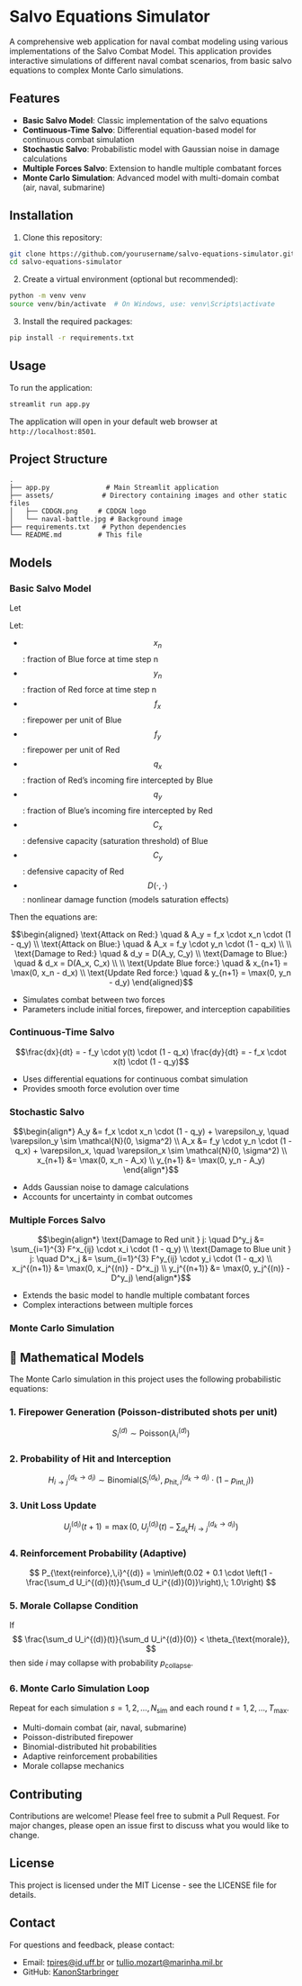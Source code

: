 # Salvo Equations Simulator

A comprehensive web application for naval combat modeling using various implementations of the Salvo Combat Model. This application provides interactive simulations of different naval combat scenarios, from basic salvo equations to complex Monte Carlo simulations.

## Features

- **Basic Salvo Model**: Classic implementation of the salvo equations
- **Continuous-Time Salvo**: Differential equation-based model for continuous combat simulation
- **Stochastic Salvo**: Probabilistic model with Gaussian noise in damage calculations
- **Multiple Forces Salvo**: Extension to handle multiple combatant forces
- **Monte Carlo Simulation**: Advanced model with multi-domain combat (air, naval, submarine)

## Installation

1. Clone this repository:
```bash
git clone https://github.com/yourusername/salvo-equations-simulator.git
cd salvo-equations-simulator
```

2. Create a virtual environment (optional but recommended):
```bash
python -m venv venv
source venv/bin/activate  # On Windows, use: venv\Scripts\activate
```

3. Install the required packages:
```bash
pip install -r requirements.txt
```

## Usage

To run the application:

```bash
streamlit run app.py
```

The application will open in your default web browser at `http://localhost:8501`.

## Project Structure

```
.
├── app.py              # Main Streamlit application
├── assets/            # Directory containing images and other static files
│   ├── CDDGN.png     # CDDGN logo
│   └── naval-battle.jpg # Background image
├── requirements.txt   # Python dependencies
└── README.md         # This file
```

## Models

### Basic Salvo Model

Let

Let:
* $$x_n$$: fraction of Blue force at time step n
* $$y_n$$: fraction of Red force at time step n
* $$f_x$$: firepower per unit of Blue
* $$f_y$$: firepower per unit of Red
* $$q_x$$: fraction of Red’s incoming fire intercepted by Blue
* $$q_y$$: fraction of Blue’s incoming fire intercepted by Red
* $$C_x$$: defensive capacity (saturation threshold) of Blue
* $$C_y$$: defensive capacity of Red
* $$D(\cdot, \cdot)$$: nonlinear damage function (models saturation effects)

Then the equations are:

```math
\begin{aligned}
\text{Attack on Red:} \quad & A_y = f_x \cdot x_n \cdot (1 - q_y) \\
\text{Attack on Blue:} \quad & A_x = f_y \cdot y_n \cdot (1 - q_x) \\
\\
\text{Damage to Red:} \quad & d_y = D(A_y, C_y) \\
\text{Damage to Blue:} \quad & d_x = D(A_x, C_x) \\
\\
\text{Update Blue force:} \quad & x_{n+1} = \max(0, x_n - d_x) \\
\text{Update Red force:} \quad & y_{n+1} = \max(0, y_n - d_y)
\end{aligned}
```
 
- Simulates combat between two forces
- Parameters include initial forces, firepower, and interception capabilities

### Continuous-Time Salvo
```math
\frac{dx}{dt} = - f_y \cdot y(t) \cdot (1 - q_x)
\frac{dy}{dt} = - f_x \cdot x(t) \cdot (1 - q_y)
```

- Uses differential equations for continuous combat simulation
- Provides smooth force evolution over time

### Stochastic Salvo
```math
\begin{align*}
A_y &= f_x \cdot x_n \cdot (1 - q_y) + \varepsilon_y, \quad \varepsilon_y \sim \mathcal{N}(0, \sigma^2) \\
A_x &= f_y \cdot y_n \cdot (1 - q_x) + \varepsilon_x, \quad \varepsilon_x \sim \mathcal{N}(0, \sigma^2) \\
x_{n+1} &= \max(0, x_n - A_x) \\
y_{n+1} &= \max(0, y_n - A_y)
\end{align*}
```
- Adds Gaussian noise to damage calculations
- Accounts for uncertainty in combat outcomes

### Multiple Forces Salvo
```math
\begin{align*}
\text{Damage to Red unit } j: \quad D^y_j &= \sum_{i=1}^{3} F^x_{ij} \cdot x_i \cdot (1 - q_y) \\
\text{Damage to Blue unit } j: \quad D^x_j &= \sum_{i=1}^{3} F^y_{ij} \cdot y_i \cdot (1 - q_x) \\
x_j^{(n+1)} &= \max(0, x_j^{(n)} - D^x_j) \\
y_j^{(n+1)} &= \max(0, y_j^{(n)} - D^y_j)
\end{align*}
```
- Extends the basic model to handle multiple combatant forces
- Complex interactions between multiple forces

### Monte Carlo Simulation

## 📐 Mathematical Models

The Monte Carlo simulation in this project uses the following probabilistic equations:

### 1. Firepower Generation (Poisson-distributed shots per unit)
$$
S_i^{(d)} \sim \text{Poisson}(\lambda_i^{(d)})
$$

### 2. Probability of Hit and Interception
$$
H_{i \rightarrow j}^{(d_k \rightarrow d_l)} \sim \text{Binomial}\left(S_i^{(d_k)},\; p_{\text{hit},\,i}^{(d_k \rightarrow d_l)} \cdot (1 - p_{\text{int},\,j})\right)
$$

### 3. Unit Loss Update
$$
U_j^{(d_l)}(t+1) = \max\left(0,\; U_j^{(d_l)}(t) - \sum_{d_k} H_{i \rightarrow j}^{(d_k \rightarrow d_l)} \right)
$$

### 4. Reinforcement Probability (Adaptive)
$$
P_{\text{reinforce},\,i}^{(d)} = \min\left(0.02 + 0.1 \cdot \left(1 - \frac{\sum_d U_i^{(d)}(t)}{\sum_d U_i^{(d)}(0)}\right),\; 1.0\right)
$$

### 5. Morale Collapse Condition
If 
$$
\frac{\sum_d U_i^{(d)}(t)}{\sum_d U_i^{(d)}(0)} < \theta_{\text{morale}},
$$
then side $i$ may collapse with probability $p_{\text{collapse}}$.

### 6. Monte Carlo Simulation Loop
Repeat for each simulation $s = 1, 2, \dots, N_{\text{sim}}$ and each round $t = 1, 2, \dots, T_{\text{max}}$.

- Multi-domain combat (air, naval, submarine)
- Poisson-distributed firepower
- Binomial-distributed hit probabilities
- Adaptive reinforcement probabilities
- Morale collapse mechanics

## Contributing

Contributions are welcome! Please feel free to submit a Pull Request. For major changes, please open an issue first to discuss what you would like to change.

## License

This project is licensed under the MIT License - see the LICENSE file for details.

## Contact

For questions and feedback, please contact:
- Email: tpires@id.uff.br or tullio.mozart@marinha.mil.br
- GitHub: [KanonStarbringer](https://github.com/KanonStarbringer) 
